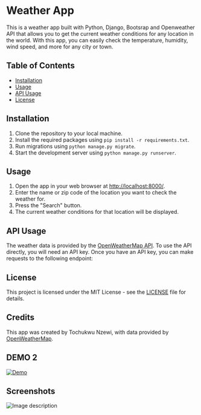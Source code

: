 # Weather App

This is a weather app built with Python, Django, Bootsrap and  Openweather API that allows you to get the current weather conditions for any location in the world. With this app, you can easily check the temperature, humidity, wind speed, and more for any city or town.


## Table of Contents

- [Installation](#installation)
- [Usage](#usage)
- [API Usage](#api-usage)
- [License](#license)

## Installation

1. Clone the repository to your local machine.
2. Install the required packages using `pip install -r requirements.txt`.
3. Run migrations using `python manage.py migrate`.
4. Start the development server using `python manage.py runserver`.

## Usage

1. Open the app in your web browser at [http://localhost:8000/](http://localhost:8000/).
2. Enter the name or zip code of the location you want to check the weather for.
3. Press the "Search" button.
4. The current weather conditions for that location will be displayed.

## API Usage

The weather data is provided by the [OpenWeatherMap API](https://openweathermap.org/api). To use the API directly, you will need an API key. Once you have an API key, you can make requests to the following endpoint:



## License

This project is licensed under the MIT License - see the [LICENSE](LICENSE) file for details.

## Credits

This app was created by Tochukwu Nzewi, with data provided by [OpenWeatherMap](https://openweathermap.org/). 

## DEMO 2
[![Demo](https://img.shields.io/badge/Demo-Play%20Demo-brightgreen.svg)](https://drive.google.com/file/d/1tpN6qleQxiHvWd9h8KPVhUwiQ0xOY69H/view?usp=sharing)

## Screenshots

![Image description](https://dev-to-uploads.s3.amazonaws.com/uploads/articles/3balf7d32w9asohe7sbm.png)

